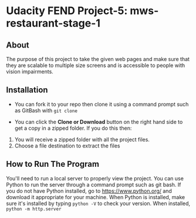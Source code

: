 # Udacity FEND Project-5: mws-restaurant-stage-1

## About

The purpose of this project to take the given web pages and make sure that they are scalable to multiple size screens and is accessible to people with vision impairments.

## Installation

- You can fork it to your repo then clone it using a command prompt such as GitBash with `git clone`

- You can click the **Clone or Download** button on the right hand side to get a copy in a zipped folder. If you do this then: 

1. You will receive a zipped folder with all the project files.
2. Choose a file destination to extract the files

## How to Run The Program

You'll need to run a local server to properly view the project. You can use Python to run the server through a command prompt such as git bash. If you do not have Python installed, go to https://www.python.org/ and download it appropriate for your machine. When Python is installed, make sure it's installed by typing `python -V` to check your version. When installed, `python -m http.server`

